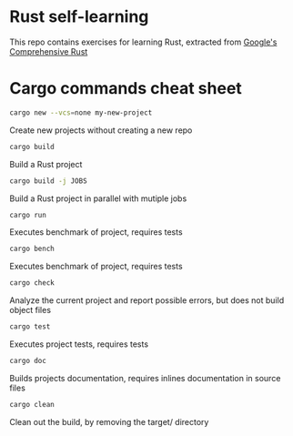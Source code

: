 # Rust self-learning

This repo contains exercises for learning Rust, extracted from [Google's Comprehensive Rust](https://google.github.io/comprehensive-rust/)

# Cargo commands cheat sheet

```bash
cargo new --vcs=none my-new-project
```

Create new projects without creating a new repo

```bash
cargo build
```

Build a Rust project

```bash
cargo build -j JOBS
```

Build a Rust project in parallel with mutiple jobs

```bash
cargo run
```

Executes benchmark of project, requires tests

```bash
cargo bench
```

Executes benchmark of project, requires tests

```bash
cargo check
```

Analyze the current project and report possible errors, but does not build object files

```bash
cargo test
```

Executes project tests, requires tests

```bash
cargo doc
```

Builds projects documentation, requires inlines documentation in source files

```bash
cargo clean
```

Clean out the build, by removing the target/ directory
